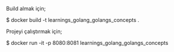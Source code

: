 Build almak için;

$ docker build -t learnings_golang_golangs_concepts .

Projeyi çalıştırmak için;

$ docker run -it -p 8080:8081 learnings_golang_golangs_concepts


